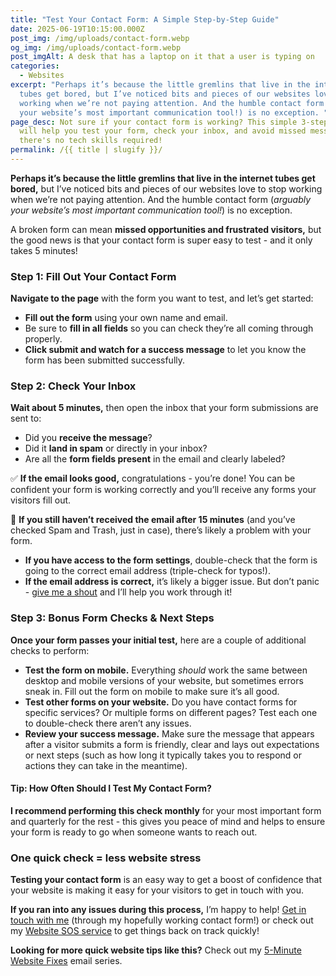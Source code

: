 ```yaml
---
title: "Test Your Contact Form: A Simple Step-by-Step Guide"
date: 2025-06-19T10:15:00.000Z
post_img: /img/uploads/contact-form.webp
og_img: /img/uploads/contact-form.webp
post_imgAlt: A desk that has a laptop on it that a user is typing on
categories:
  - Websites
excerpt: "Perhaps it’s because the little gremlins that live in the internet
  tubes get bored, but I’ve noticed bits and pieces of our websites love to stop
  working when we’re not paying attention. And the humble contact form (arguably
  your website’s most important communication tool!) is no exception. "
page_desc: Not sure if your contact form is working? This simple 3-step guide
  will help you test your form, check your inbox, and avoid missed messages and
  there's no tech skills required!
permalink: /{{ title | slugify }}/
---
```

**Perhaps it’s because the little gremlins that live in the internet tubes get bored,** but I’ve noticed bits and pieces of our websites love to stop working when we’re not paying attention. And the humble contact form (*arguably your website’s most important communication tool!*) is no exception. 

A broken form can mean **missed opportunities and frustrated visitors,** but the good news is that your contact form is super easy to test - and it only takes 5 minutes!

### Step 1: Fill Out Your Contact Form

**Navigate to the page** with the form you want to test, and let’s get started:

* **Fill out the form** using your own name and email.
* Be sure to **fill in all fields** so you can check they’re all coming through properly.
* **Click submit and watch for a success message** to let you know the form has been submitted successfully.

### Step 2: Check Your Inbox

**Wait about 5 minutes,** then open the inbox that your form submissions are sent to:

* Did you **receive the message**?
* Did it **land in spam** or directly in your inbox?
* Are all the **form fields present** in the email and clearly labeled?

✅ **If the email looks good,** congratulations - you’re done! You can be confident your form is working correctly and you’ll receive any forms your visitors fill out.

🛑 **If you still haven’t received the email after 15 minutes** (and you’ve checked Spam and Trash, just in case), there’s likely a problem with your form. 

* **If you have access to the form settings**, double-check that the form is going to the correct email address (triple-check for typos!). 
* **If the email address is correct,** it’s likely a bigger issue. But don’t panic - [give me a shout](https://tesoridesign.com/contact/) and I’ll help you work through it!

### Step 3: Bonus Form Checks & Next Steps

**Once your form passes your initial test,** here are a couple of additional checks to perform:

* **Test the form on mobile.** Everything *should* work the same between desktop and mobile versions of your website, but sometimes errors sneak in. Fill out the form on mobile to make sure it’s all good.
* **Test other forms on your website.** Do you have contact forms for specific services? Or multiple forms on different pages? Test each one to double-check there aren’t any issues.
* **Review your success message.** Make sure the message that appears after a visitor submits a form is friendly, clear and lays out expectations or next steps (such as how long it typically takes you to respond or actions they can take in the meantime).

#### Tip: How Often Should I Test My Contact Form?

**I recommend performing this check monthly** for your most important form and quarterly for the rest - this gives you peace of mind and helps to ensure your form is ready to go when someone wants to reach out.

### One quick check = less website stress

**Testing your contact form** is an easy way to get a boost of confidence that your website is making it easy for your visitors to get in touch with you. 

**If you ran into any issues during this process,** I’m happy to help! [Get in touch with me](https://tesoridesign.com/contact/) (through my hopefully working contact form!) or check out my [Website SOS service](https://tesoridesign.com/services/design-sos/) to get things back on track quickly! 

**Looking for more quick website tips like this?** Check out my [5-Minute Website Fixes](https://tesoridesign.com/landing/website-fixes/) email series.
